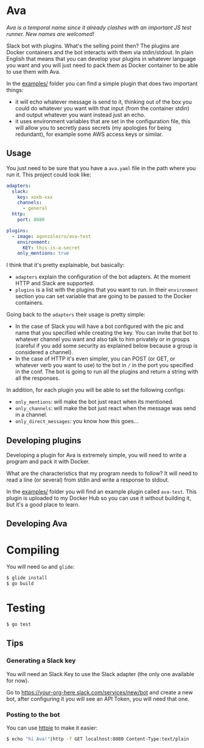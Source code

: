 Ava
===

_Ava is a temporal name since it already clashes with an important JS test runner. New names are welcomed!_

Slack bot with plugins. What's the selling point then? The plugins are Docker containers and the bot interacts with them via stdin/stdout. In plain English that means that you can develop your plugins in whatever language you want and you will just need to pack them as Docker container to be able to use them with Ava.

In the [examples/](examples/) folder you can find a simple plugin that does two important things:

- it will echo whatever message is send to it, thinking out of the box you could do whatever you want with that input (from the container stdin) and output whatever you want instead just an echo.
- it uses environment variables that are set in the configuration file, this will allow you to secretly pass secrets (my apologies for being redundant), for example some AWS access keys or similar.

Usage
-----

You just need to be sure that you have a `ava.yaml` file in the path where you run it. This project could look like:

```yaml
adapters:
  slack:
    key: xoxb-xxx
    channels:
      - general
  http:
    port: 8080

plugins:
  - image: agonzalezro/ava-test
    environment:
      KEY: this-is-a-secret
    only_mentions: true
```

I think that it's pretty explainable, but basically: 

- `adapters` explain the configuration of the bot adapters. At the moment HTTP and Slack are supported.
- `plugins` is a list with the plugins that you want to run. In their `environment` section you can set variable that are going to be passed to the Docker containers.

Going back to the `adapters` their usage is pretty simple:

- In the case of Slack you will have a bot configured with the pic and name that you specified while creating the key. You can invite that bot to whatever channel you want and also talk to him privately or in groups (careful if you add some security as explained below because a group is considered a channel).
- In the case of HTTP it's even simpler, you can POST (or GET, or whatever verb you want to use) to the bot in `/` in the port you specified in the conf. The bot is going to run all the plugins and return a string with all the responses.

In addition, for each plugin you will be able to set the following configs:

- `only_mentions`: will make the bot just react when its mentioned.
- `only_channels`: will make the bot just react when the message was send in a channel.
- `only_direct_messages`: you know how this goes...

Developing plugins
------------------

Developing a plugin for Ava is extremely simple, you will need to write a program and pack it with Docker.

What are the characteristics that my program needs to follow? It will need to read a line (or several) from stdin and write a response to stdout.

In the [examples/](examples/) folder you will find an example plugin called `ava-test`. This plugin is uploaded to my Docker Hub so you can use it without building it, but it's a good place to learn.

Developing Ava
--------------

# Compiling

You will need `Go` and `glide`:

```bash
$ glide install
$ go build
```

# Testing

```bash
$ go test
```

Tips
----

### Generating a Slack key

You will need an Slack Key to use the Slack adapter (the only one available for now).

Go to https://your-org-here.slack.com/services/new/bot and create a new bot, after configuring it you will see an API Token, you will need that one.

### Posting to the bot

You can use [httpie](https://httpie.org/) to make it easier:

```bash
$ echo "hi Ava!"|http -f GET localhost:8080 Content-Type:text/plain
```
